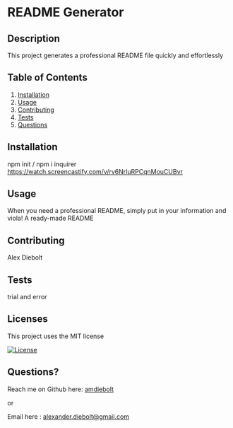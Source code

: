 
# README Generator

## Description
  
  This project generates a professional README file quickly and effortlessly

## Table of Contents
  
1. [Installation](#installation)
2. [Usage](#usage)
3. [Contributing](#contributing)
4. [Tests](#tests) 
5. [Questions](#questions?)

<a name ='installation'></a> 
## Installation
  
  npm init / npm i inquirer
  https://watch.screencastify.com/v/rv6NrluRPCqnMouCUBvr

<a name ='usage'></a> 
## Usage
  
  When you need a professional README, simply put in your information and viola! A ready-made README

<a name ='contributing'></a> 
## Contributing
  
  Alex Diebolt

<a name ='tests'></a>  
## Tests
  
  trial and error

<a name ='licenses'></a> 
## Licenses
  
  This project uses the MIT license
  
  [![License](https://img.shields.io/badge/License-MIT-blue.svg)](https://opensource.org/licenses/MIT)

  

<a name ='questions?'></a> 
## Questions?
  
  Reach me on Github here: [amdiebolt](https://github.com/amdiebolt)
  
  or
  
  Email here : alexander.diebolt@gmail.com
